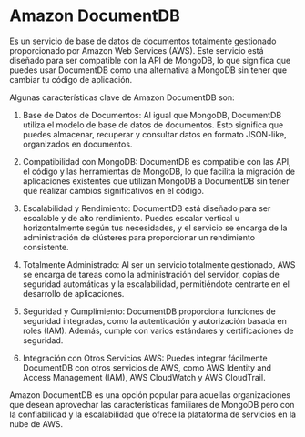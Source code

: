 # Amazon DocumentDB

Es un servicio de base de datos de documentos totalmente gestionado proporcionado por Amazon Web Services (AWS). Este servicio está diseñado para ser compatible con la API de MongoDB, lo que significa que puedes usar DocumentDB como una alternativa a MongoDB sin tener que cambiar tu código de aplicación.

Algunas características clave de Amazon DocumentDB son:

1. Base de Datos de Documentos: Al igual que MongoDB, DocumentDB utiliza el modelo de base de datos de documentos. Esto significa que puedes almacenar, recuperar y consultar datos en formato JSON-like, organizados en documentos.

1. Compatibilidad con MongoDB: DocumentDB es compatible con las API, el código y las herramientas de MongoDB, lo que facilita la migración de aplicaciones existentes que utilizan MongoDB a DocumentDB sin tener que realizar cambios significativos en el código.

1. Escalabilidad y Rendimiento: DocumentDB está diseñado para ser escalable y de alto rendimiento. Puedes escalar vertical u horizontalmente según tus necesidades, y el servicio se encarga de la administración de clústeres para proporcionar un rendimiento consistente.

1. Totalmente Administrado: Al ser un servicio totalmente gestionado, AWS se encarga de tareas como la administración del servidor, copias de seguridad automáticas y la escalabilidad, permitiéndote centrarte en el desarrollo de aplicaciones.

1. Seguridad y Cumplimiento: DocumentDB proporciona funciones de seguridad integradas, como la autenticación y autorización basada en roles (IAM). Además, cumple con varios estándares y certificaciones de seguridad.

1. Integración con Otros Servicios AWS: Puedes integrar fácilmente DocumentDB con otros servicios de AWS, como AWS Identity and Access Management (IAM), AWS CloudWatch y AWS CloudTrail.

Amazon DocumentDB es una opción popular para aquellas organizaciones que desean aprovechar las características familiares de MongoDB pero con la confiabilidad y la escalabilidad que ofrece la plataforma de servicios en la nube de AWS.
